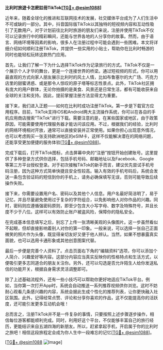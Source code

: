 **比利时旅遊卡怎麽註冊TikTok[[TG💪+ @esim1088](https://t.me/s/esim1088)]**

近年来，随着全球化的推进和互联网技术的发展，社交媒体平台成为了人们生活中不可或缺的一部分。其中，抖音国际版TikTok以其独特的短视频内容和互动性吸引了无数用户。对于计划前往比利时旅游的朋友们来说，注册并使用TikTok不仅可以记录旅行中的精彩瞬间，还能与世界各地的人分享你的故事。然而，由于语言、网络环境等因素的影响，很多人在注册过程中可能会遇到一些困难。本文将详细介绍如何顺利注册TikTok，并提供一些实用的小贴士，帮助你在比利时畅游的同时也能轻松玩转这款热门应用。

首先，让我们了解一下为什么选择TikTok作为记录旅行的方式。TikTok不仅是一个展示个人才华的舞台，更是一个连接世界的桥梁。通过短视频的形式，你可以用最直观的方式向家人朋友展示比利时的风土人情，比如布鲁塞尔的大广场、巧克力店里的甜蜜诱惑、或是那令人惊叹的原子塔等标志性景点。此外，TikTok社区拥有庞大的用户群体，无论你拍摄的是美食、风景还是日常生活，都有可能收获来自全球的关注和支持。因此，提前掌握注册方法显得尤为重要。

接下来，我们进入正题——如何在比利时成功注册TikTok。第一步是下载官方应用程序。目前，TikTok支持iOS和Android两大主流操作系统，你可以在各自的手机应用商店搜索“TikTok”进行下载。需要注意的是，在某些国家或地区，由于政策原因，可能需要使用代理服务器才能访问该应用。不过，根据我们的经验，比利时的网络环境相对开放，通常可以直接安装并正常使用。如果你担心出现意外情况，也可以考虑购买一张支持欧洲地区的eSIM卡，这样不仅能解决潜在的网络问题，还能享受更加便捷的服务体验[[TG💪+ @esim1088](https://t.me/s/esim1088)]。

完成下载后，打开TikTok图标，点击屏幕中央的“注册”按钮开始创建账号。这里提供了多种登录方式供你选择，包括手机号码、邮箱地址以及Facebook、Google等第三方平台授权登录。对于初次接触TikTok的新手而言，建议优先尝试手机号码注册，因为这种方式简单快捷且安全性较高。输入有效的手机号码后，系统会发送一条包含验证码的短信到你的手机上，请务必确保填写无误，否则可能导致后续操作失败。

接下来，你需要设置用户名、密码以及其他个人信息。用户名最好简洁明了，易于记忆，并且尽量避免使用过于复杂的字符组合，以免影响他人对你作品的兴趣。同时，密码则应遵循强密码原则，即至少包含大小写字母、数字及特殊符号，并且长度不少于八位。这样可以有效防止账户被盗风险，保障你的隐私安全。

在完成基本信息填写之后，别忘了上传一张清晰美观的头像图片。这一步虽然看似不起眼，但却直接影响着别人对你的第一印象。一般来说，可以选择一张自己正面微笑的照片作为头像，既显得亲切友好又便于他人辨认。当然，如果不想暴露真实面貌，也可以选用卡通形象或其他创意图案代替。

最后一步便是完善个人资料了。点击页面右下角的“编辑资料”选项，你可以添加个人简介、兴趣爱好等内容。这部分内容应当真实反映你的性格特点和生活方式，以便吸引更多志同道合的朋友关注你。另外，还可以勾选是否允许陌生人给你发送私信的功能开关，根据自身需求灵活调整即可。

除了上述基础流程外，还有一些小技巧可以帮助你更好地适应TikTok平台。例如，当你第一次打开App时，系统会自动推送一系列推荐视频供你浏览。这时不妨耐心观看几条感兴趣的内容，系统会据此生成个性化的推荐列表，让你更快融入社区氛围。此外，记得经常点赞、评论和分享你喜欢的作品，这不仅能提高你的活跃度，还可能引发更多互动机会哦！

总而言之，注册TikTok并不是一件复杂的事情，只要按照上述步骤逐步操作，相信每位游客都能顺利完成。同时，利用好这个平台，不仅能够丰富自己的旅行经历，更能结识来自五湖四海的新朋友。所以，赶紧拿起手机，开启属于你的比利时之旅吧！相信这段旅程定会成为你人生中一段难忘的记忆[[TG💪+ @esim1088](https://t.me/s/esim1088)]。

[[TG💪+ @esim1088](https://t.me/s/esim1088) ![Image](https://i.postimg.cc/4NQfJmqS/Snipaste-2025-05-13-00-14-12.png)]